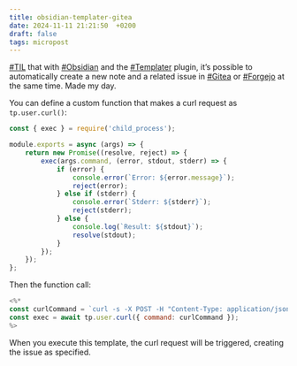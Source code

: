 ```yaml
---
title: obsidian-templater-gitea
date: 2024-11-11 21:21:50  +0200
draft: false
tags: micropost
---
```


[#TIL](https://mastodon.bofhers.es/tags/TIL) that with [#Obsidian](https://mastodon.bofhers.es/tags/Obsidian) and the [#Templater](https://mastodon.bofhers.es/tags/Templater) plugin, it’s possible to automatically create a new note and a related issue in [#Gitea](https://mastodon.bofhers.es/tags/Gitea) or [#Forgejo](https://mastodon.bofhers.es/tags/Forgejo) at the same time. Made my day.

You can define a custom function that makes a curl request  as `tp.user.curl()`:

```js
const { exec } = require('child_process');

module.exports = async (args) => {
    return new Promise((resolve, reject) => {
        exec(args.command, (error, stdout, stderr) => {
            if (error) {
                console.error(`Error: ${error.message}`);
                reject(error);
            } else if (stderr) {
                console.error(`Stderr: ${stderr}`);
                reject(stderr);
            } else {
                console.log(`Result: ${stdout}`);
                resolve(stdout);
            }
        });
    });
};
```

Then the function call:

```js
<%*
const curlCommand = `curl -s -X POST -H "Content-Type: application/json" -H "Authorization: token ${token}" -d "{\\"title\\": \\"${title}\\", \\"body\\": \\"${content}\\"}" ${url}`;
const exec = await tp.user.curl({ command: curlCommand });
%>
```

When you execute this template, the curl request will be triggered, creating the issue as specified.